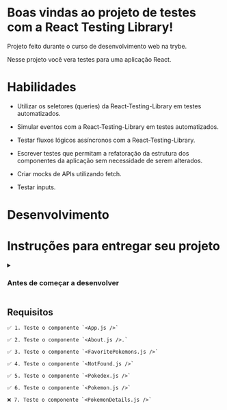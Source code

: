 # Boas vindas ao projeto de testes com a React Testing Library!

Projeto feito durante o curso de desenvolvimento web na trybe.

Nesse projeto você vera testes para uma aplicação React.

# Habilidades

* Utilizar os seletores (queries) da React-Testing-Library em testes automatizados.

* Simular eventos com a React-Testing-Library em testes automatizados.

* Testar fluxos lógicos assíncronos com a React-Testing-Library.

* Escrever testes que permitam a refatoração da estrutura dos componentes da aplicação sem necessidade de serem alterados.

* Criar mocks de APIs utilizando fetch.

* Testar inputs.

# Desenvolvimento

# Instruções para entregar seu projeto

<details>
  <summary>
    <h3>
      Antes de começar a desenvolver</summary><br />
    </h3>

1. Clone o repositório
  * `git clone git@github.com:mabiiak/teste-react.git`
  OU
  * git clone git@github.com:tryber/sd-016-a-project-react-testing-library.git
  
  * Entre na pasta do repositório que você acabou de clonar:
    * `cd teste-react`

2. Instale as dependências
  * `npm install`

3. Crie uma branch a partir da branch `master`
  * Verifique que você está na branch `master`
    * Exemplo: `git branch`
  * Se não estiver, mude para a branch `master`
    * Exemplo: `git checkout master`
  * Agora crie uma branch para qual você vai submeter os `commits` do seu projeto
    * Você deve criar uma branch no seguinte formato: `nomedeusuario-nome-do-projeto`
    * Exemplo: `git checkout -b nome-react-testing`

4. Adicione a sua branch com o novo `commit` ao repositório remoto
  * Usando o exemplo anterior: `git push -u origin nome-react-testing`

5. Crie um novo `Pull Request` _(PR)_
  * Vá até a página de _Pull Requests_ do [repositório no GitHub](https://github.com/mabiiak/teste-react/pulls)
  * Clique no botão verde _"New pull request"_
  * Clique na caixa de seleção _"Compare"_ e escolha a sua branch **com atenção**
  * Clique no botão verde _"Create pull request"_
  * Adicione uma descrição para o _Pull Request_ e clique no botão verde _"Create pull request"_
  * **Não se preocupe em preencher mais nada por enquanto!**
  * Volte até a [página de _Pull Requests_ do repositório](https://github.com/mabiiak/teste-react/pulls) e confira que o seu _Pull Request_ está criado

</details>

## Requisitos

    ✅ 1. Teste o componente `<App.js />`

    ✅ 2. Teste o componente `<About.js />.`

    ✅ 3. Teste o componente `<FavoritePokemons.js />`

    ✅ 4. Teste o componente `<NotFound.js />`

    ✅ 5. Teste o componente `<Pokedex.js />`

    ✅ 6. Teste o componente `<Pokemon.js />`

    ❌ 7. Teste o componente `<PokemonDetails.js />`

